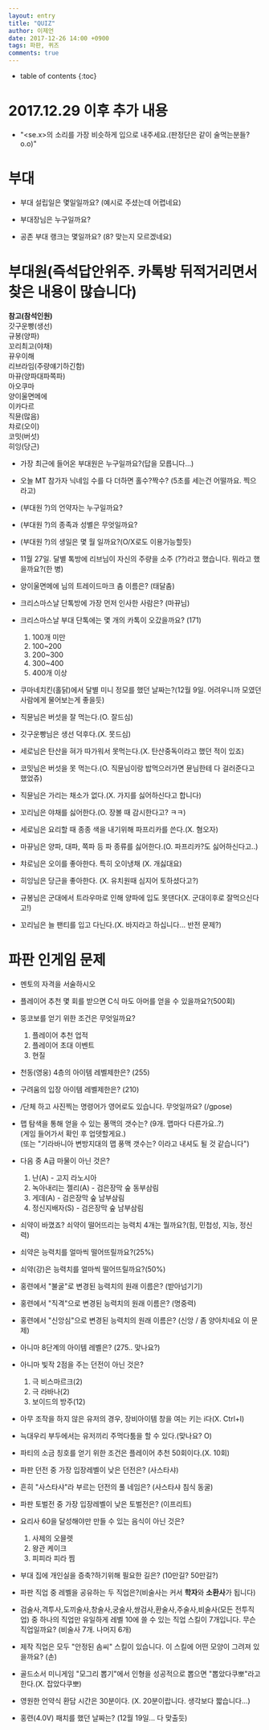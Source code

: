 ```yaml
---
layout: entry
title: "QUIZ"
author: 이제언
date: 2017-12-26 14:00 +0900
tags: 파판, 퀴즈
comments: true
--- 
```

* table of contents
{:toc}

# 2017.12.29 이후 추가 내용

* "\<se.x\>의 소리를 가장 비슷하게 입으로 내주세요.(판정단은 같이 술먹는분들? o.o)"



# 부대

* 부대 설립일은 몇일일까요? (예시로 주셨는데 어렵네요)

* 부대장님은 누구일까요?

* 공존 부대 랭크는 몇일까요? (8? 맞는지 모르겠네요)

# 부대원(즉석답안위주. 카톡방 뒤적거리면서 찾은 내용이 많습니다)

**참고(참석인원)**  
갓구운빵(생선)  
규봉(양파)  
꼬리최고(야채)  
뀨우이해  
리브라임(주량얘기하긴함)  
마뀨(양파대파쪽파)  
아오쿠마  
양이울면메에  
이카다르  
직뮨(많음)  
챠로(오이)  
코밋(버섯)  
히잉(당근)  

* 가장 최근에 들어온 부대원은 누구일까요?(답을 모릅니다...)  

* 오늘 MT 참가자 닉네임 수를 다 더하면 홀수?짝수? (5초를 세는건 어떨까요. 찍으라고)  

* (부대원 ?)의 언약자는 누구일까요?

* (부대원 ?)의 종족과 성별은 무엇일까요?

* (부대원 ?)의 생일은 몇 월 일까요?(O/X로도 이용가능할듯)

* 11월 27일. 달별 톡방에 리브님이 자신의 주량을 소주 (??)라고 했습니다. 뭐라고 했을까요?(한 병)

* 양이울면메에 님의 트레이드마크 춤 이름은? (태달춤)

* 크리스마스날 단톡방에 가장 먼저 인사한 사람은? (마뀨님)

* 크리스마스날 부대 단톡에는 몇 개의 카톡이 오갔을까요? (171)  
  1. 100개 미만  
  2. 100~200  
  3. 200~300  
  4. 300~400  
  5. 400개 이상

* 쿠마네치킨(홀닭)에서 달별 미니 정모를 했던 날짜는?(12월 9일. 어려우니까 모였던 사람에게 물어보는게 좋을듯)

* 직뮨님은 버섯을 잘 먹는다.(O. 잘드심)

* 갓구운빵님은 생선 덕후다.(X. 못드심)

* 세로님은 탄산을 혀가 따가워서 못먹는다.(X. 탄산중독이라고 했던 적이 있죠)

* 코밋님은 버섯을 못 먹는다.(O. 직뮨님이랑 밥먹으러가면 뮨님한테 다 걸러준다고 했었쥬)

* 직뮨님은 가리는 채소가 없다.(X. 가지를 싫어하신다고 합니다)

* 꼬리님은 야채를 싫어한다.(O. 장볼 때 감시한다고? ㅋㅋ)

* 세로님은 요리할 때 종종 색을 내기위해 파프리카를 쓴다.(X. 혐오자)

* 마뀨님은 양파, 대파, 쪽파 등 파 종류를 싫어한다.(O. 파프리카?도 싫어하신다고..)

* 챠로님은 오이를 좋아한다. 특히 오이냉채 (X. 개싫대요)

* 히잉님은 당근을 좋아한다. (X. 유치원때 심지어 토하셨다고?)

* 규봉님은 군대에서 트라우마로 인해 양파에 입도 못댄다(X. 군대이후로 잘먹으신다고!)

* 꼬리님은 늘 팬티를 입고 다닌다.(X. 바지라고 하십니다... 반전 문제?)

# 파판 인게임 문제

* 멘토의 자격을 서술하시오

* 플레이어 추천 몇 회를 받으면 C식 마도 아머를 얻을 수 있을까요?(500회)

* 뚱코보를 얻기 위한 조건은 무엇일까요?  
  1. 플레이어 추천 업적  
  2. 플레이어 초대 이벤트  
  3. 현질

* 천동(영웅) 4층의 아이템 레벨제한은? (255)

* 구려움의 입장 아이템 레벨제한은? (210)

* /단체 하고 사진찍는 명령어가 영어로도 있습니다. 무엇일까요? (/gpose)

* 맵 탐색을 통해 얻을 수 있는 풍맥의 갯수는? (9개. 맵마다 다른가요..?)  
(게임 들어가서 확인 후 업뎃할게요.)  
(또는 "기라바니아 변방지대의 맵 풍맥 갯수는? 이라고 내셔도 될 것 같습니다")

* 다음 중 A급 마물이 아닌 것은?  
  1. 난(A) - 고지 라노시아  
  2. 녹아내리는 젤리(A) - 검은장막 숲 동부삼림  
  3. 게데(A) - 검은장막 숲 남부삼림  
  4. 정신지배자(S) - 검은장막 숲 남부삼림  

* 쇠약이 바꼈죠? 쇠약이 떨어뜨리는 능력치 4개는 뭘까요?(힘, 민첩성, 지능, 정신력)

* 쇠약은 능력치를 얼마씩 떨어뜨릴까요?(25%)  

* 쇠약(강)은 능력치를 얼마씩 떨어뜨릴까요?(50%)  

* 홍련에서 "불굴"로 변경된 능력치의 원래 이름은? (받아넘기기)

* 홍련에서 "직격"으로 변경된 능력치의 원래 이름은? (명중력)

* 홍련에서 "신앙심"으로 변경된 능력치의 원래 이름은? (신앙 / 좀 양아치네요 이 문제)

* 아니마 8단계의 아이템 레벨은? (275.. 맞나요?)

* 아니마 빛작 2점을 주는 던전이 아닌 것은?  
  1. 극 비스마르크(2)  
  2. 극 라바나(2)  
  3. 보이드의 방주(12)

* 아무 조작을 하지 않은 유저의 경우, 장비아이템 창을 여는 키는 i다(X. Ctrl+I)

* 늑대우리 부두에서는 유저끼리 주먹다툼을 할 수 있다.(맞나요? O)

* 파티의 소금 칭호를 얻기 위한 조건은 플레이어 추천 50회이다.(X. 10회)

* 파판 던전 중 가장 입장레벨이 낮은 던전은? (사스타샤)

* 흔히 "사스타샤"라 부르는 던전의 풀 네임은? (사스타샤 침식 동굴)

* 파판 토벌전 중 가장 입장레벨이 낮은 토벌전은? (이프리트)

* 요리사 60을 달성해야만 만들 수 있는 음식이 아닌 것은?  
  1. 사제의 오믈렛  
  2. 왕관 케이크  
  3. 피피라 피라 찜

* 부대 집에 개인실을 증축?하기위해 필요한 길은? (10만길? 50만길?)

* 파판 직업 중 레벨을 공유하는 두 직업은?(비술사는 커서 **학자**와 **소환사**가 됩니다)

* 검술사,격투사,도끼술사,창술사,궁술사,쌍검사,환술사,주술사,비술사(모든 전투직업) 중 하나의 직업만 유일하게 레벨 10에 쓸 수 있는 직업 스킬이 7개입니다. 무슨 직업일까요? (비술사 7개. 나머지 6개)

* 제작 직업은 모두 "안정된 솜씨" 스킬이 있습니다. 이 스킬에 어떤 모양이 그려져 있을까요? (손)

* 골드소서 미니게임 "모그리 뽑기"에서 인형을 성공적으로 뽑으면 "뽑았다쿠뽀"라고 한다.(X. 잡았다쿠뽀)

* 영원한 언약식 환담 시간은 30분이다. (X. 20분이랍니다. 생각보다 짧습니다...)

* 홍련(4.0V) 패치를 했던 날짜는? (12월 19일... 다 맞출듯)

